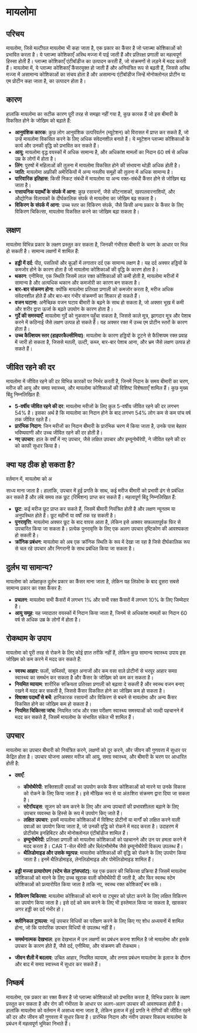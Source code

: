 # मायलोमा

## परिचय
मायलोमा, जिसे मल्टीपल मायलोमा भी कहा जाता है, एक प्रकार का कैंसर है जो प्लाज्मा कोशिकाओं को प्रभावित करता है। ये प्लाज्मा कोशिकाएँ अस्थि मज्जा में पाई जाती हैं और प्रतिरक्षा प्रणाली का महत्वपूर्ण हिस्सा होती हैं। प्लाज्मा कोशिकाएँ एंटीबॉडीज का उत्पादन करती हैं, जो संक्रमणों से लड़ने में मदद करती हैं। मायलोमा में, ये प्लाज्मा कोशिकाएँ कैंसरयुक्त हो जाती हैं और अनियंत्रित रूप से बढ़ती हैं, जिससे अस्थि मज्जा में असामान्य कोशिकाओं का संचय होता है और असामान्य एंटीबॉडीज जिन्हें मोनोक्लोनल प्रोटीन या एम प्रोटीन कहा जाता है, का उत्पादन होता है।

## कारण
हालांकि मायलोमा का सटीक कारण पूरी तरह से समझा नहीं गया है, कुछ कारक हैं जो इस बीमारी के विकसित होने के जोखिम को बढ़ाते हैं:

- **आनुवंशिक कारक**: कुछ लोग आनुवंशिक उत्परिवर्तन (म्यूटेशन) को विरासत में प्राप्त कर सकते हैं, जो उन्हें मायलोमा विकसित करने के लिए अधिक संवेदनशील बनाते हैं। ये म्यूटेशन प्लाज्मा कोशिकाओं के कार्य और उनकी वृद्धि को प्रभावित कर सकते हैं।
- **आयु**: मायलोमा वृद्ध वयस्कों में अधिक सामान्य है, और अधिकांश मामलों का निदान 60 वर्ष से अधिक उम्र के लोगों में होता है।
- **लिंग**: पुरुषों में महिलाओं की तुलना में मायलोमा विकसित होने की संभावना थोड़ी अधिक होती है।
- **जाति**: मायलोमा अफ्रीकी अमेरिकियों में अन्य नस्लीय समूहों की तुलना में अधिक सामान्य है।
- **पारिवारिक इतिहास**: किसी निकट संबंधी में मायलोमा या अन्य रक्त-संबंधी कैंसर होने से जोखिम बढ़ जाता है।
- **रासायनिक पदार्थों के संपर्क में आना**: कुछ रसायनों, जैसे कीटनाशकों, खरपतवारनाशियों, और औद्योगिक विलायकों के दीर्घकालिक संपर्क से मायलोमा का जोखिम बढ़ सकता है।
- **विकिरण के संपर्क में आना**: उच्च स्तर का विकिरण संपर्क, जैसे किसी अन्य प्रकार के कैंसर के लिए विकिरण चिकित्सा, मायलोमा विकसित करने का जोखिम बढ़ा सकता है।

## लक्षण
मायलोमा विभिन्न प्रकार के लक्षण प्रस्तुत कर सकता है, जिनकी गंभीरता बीमारी के चरण के आधार पर भिन्न हो सकती है। सामान्य लक्षणों में शामिल हैं:

- **हड्डी में दर्द**: पीठ, पसलियों और कूल्हों में लगातार दर्द एक सामान्य लक्षण है। यह दर्द अक्सर हड्डियों के कमजोर होने के कारण होता है जो मायलोमा कोशिकाओं की वृद्धि के कारण होता है।
- **थकान**: एनीमिया, एक स्थिति जिसमें लाल रक्त कोशिकाओं की कमी होती है, मायलोमा मरीजों में सामान्य है और अत्यधिक थकान और कमजोरी का कारण बन सकता है।
- **बार-बार संक्रमण होना**: क्योंकि मायलोमा प्रतिरक्षा प्रणाली को कमजोर करता है, मरीज अधिक संवेदनशील होते हैं और बार-बार गंभीर संक्रमणों का शिकार हो सकते हैं।
- **वजन घटाना**: अनैच्छिक वजन घटाव बीमारी के बढ़ने के साथ हो सकता है, जो अक्सर भूख में कमी और शरीर द्वारा ऊर्जा के बढ़ते उपयोग के कारण होता है।
- **गुर्दे की समस्याएँ**: मायलोमा गुर्दे को नुकसान पहुँचा सकता है, जिससे काले मूत्र, झागदार मूत्र और पेशाब करने में कठिनाई जैसे लक्षण उत्पन्न हो सकते हैं। यह अक्सर रक्त में उच्च एम प्रोटीन स्तरों के कारण होता है।
- **उच्च कैल्शियम स्तर (हाइपरकैल्सीमिया)**: मायलोमा के कारण हड्डियों के टूटने से कैल्शियम रक्त प्रवाह में जारी हो सकता है, जिससे मतली, उल्टी, कब्ज, बार-बार पेशाब आना, और भ्रम जैसे लक्षण उत्पन्न हो सकते हैं।

## जीवित रहने की दर
मायलोमा में जीवित रहने की दर विभिन्न कारकों पर निर्भर करती है, जिनमें निदान के समय बीमारी का चरण, मरीज की आयु और समग्र स्वास्थ्य, और मायलोमा कोशिकाओं की विशिष्ट विशेषताएँ शामिल हैं। कुछ मुख्य बिंदु निम्नलिखित हैं:

- **5-वर्षीय जीवित रहने की दर**: मायलोमा मरीजों के लिए कुल 5-वर्षीय जीवित रहने की दर लगभग 54% है। इसका अर्थ है कि मायलोमा का निदान होने के बाद लगभग 54% लोग कम से कम पांच वर्ष तक जीवित रहते हैं।
- **प्रारंभिक निदान**: जिन मरीजों का निदान बीमारी के प्रारंभिक चरण में किया जाता है, उनके पास बेहतर भविष्यवाणी और उच्च जीवित रहने की दर होती है।
- **नए उपचार**: हाल के वर्षों में नए उपचार, जैसे लक्षित उपचार और इम्यूनोथैरेपी, ने जीवित रहने की दर को काफी सुधार किया है।

## क्या यह ठीक हो सकता है?
वर्तमान में, मायलोमा को अ

साध्य माना जाता है। हालांकि, उपचार में हुई प्रगति के साथ, कई मरीज बीमारी को प्रभावी ढंग से प्रबंधित कर सकते हैं और लंबे समय तक छूट (रिमिशन) प्राप्त कर सकते हैं। महत्वपूर्ण बिंदु निम्नलिखित हैं:

- **छूट**: कई मरीज छूट प्राप्त कर सकते हैं, जिसमें बीमारी नियंत्रित होती है और लक्षण न्यूनतम या अनुपस्थित होते हैं। छूट महीनों या वर्षों तक रह सकती है।
- **पुनरावृत्ति**: मायलोमा अक्सर छूट के बाद वापस आता है, लेकिन इसे अक्सर सफलतापूर्वक फिर से उपचारित किया जा सकता है। प्रत्येक पुनरावृत्ति के लिए एक अलग उपचार दृष्टिकोण की आवश्यकता हो सकती है।
- **क्रॉनिक प्रबंधन**: मायलोमा को अब एक क्रॉनिक स्थिति के रूप में देखा जा रहा है जिसे दीर्घकालिक रूप से चल रहे उपचार और निगरानी के साथ प्रबंधित किया जा सकता है।

## दुर्लभ या सामान्य?
मायलोमा को अपेक्षाकृत दुर्लभ प्रकार का कैंसर माना जाता है, लेकिन यह लिंफोमा के बाद दूसरा सबसे सामान्य प्रकार का रक्त कैंसर है:

- **प्रचलन**: मायलोमा सभी कैंसरों में लगभग 1% और सभी रक्त कैंसरों में लगभग 10% के लिए जिम्मेदार है।
- **आयु समूह**: यह ज्यादातर वयस्कों में निदान किया जाता है, जिनमें से अधिकांश मामलों का निदान 60 वर्ष से अधिक उम्र के लोगों में होता है।

## रोकथाम के उपाय
मायलोमा को पूरी तरह से रोकने के लिए कोई ज्ञात तरीके नहीं हैं, लेकिन कुछ सामान्य स्वास्थ्य उपाय इस जोखिम को कम करने में मदद कर सकते हैं:

- **स्वस्थ आहार**: फलों, सब्जियों, साबुत अनाजों और कम वसा वाले प्रोटीनों से भरपूर आहार समग्र स्वास्थ्य का समर्थन कर सकता है और कैंसर के जोखिम को कम कर सकता है।
- **नियमित व्यायाम**: शारीरिक सक्रियता प्रतिरक्षा प्रणाली को बढ़ावा दे सकती है और स्वस्थ वजन बनाए रखने में मदद कर सकती है, जिससे कैंसर विकसित होने का जोखिम कम हो सकता है।
- **विषाक्त पदार्थों से बचें**: हानिकारक रसायनों और विकिरण से बचने से मायलोमा और अन्य कैंसर विकसित होने का जोखिम कम हो सकता है।
- **नियमित चिकित्सा जांच**: नियमित जांच और रक्त परीक्षण स्वास्थ्य समस्याओं को जल्दी पहचानने में मदद कर सकते हैं, जिसमें मायलोमा के संभावित संकेत भी शामिल हैं।

## उपचार
मायलोमा का उपचार बीमारी को नियंत्रित करने, लक्षणों को दूर करने, और जीवन की गुणवत्ता में सुधार पर केंद्रित होता है। उपचार योजना अक्सर मरीज की आयु, समग्र स्वास्थ्य, और बीमारी के चरण पर आधारित होती है:

- **दवाएँ**:
  - **कीमोथैरेपी**: शक्तिशाली दवाओं का उपयोग करके कैंसर कोशिकाओं को मारने या उनके विकास को रोकने के लिए किया जाता है। इसे मौखिक रूप से या अंतःशिरा संक्रमण द्वारा दिया जा सकता है।
  - **स्टेरॉयड्स**: सूजन को कम करने के लिए और अन्य उपचारों की प्रभावशीलता बढ़ाने के लिए उपचार व्यवस्था के हिस्से के रूप में उपयोग किए जाते हैं।
  - **लक्षित उपचार**: इसमें मायलोमा कोशिकाओं में विशिष्ट प्रोटीनों या मार्गों को लक्षित करने वाली दवाओं का उपयोग किया जाता है, जो उनकी वृद्धि को रोकने में मदद करता है। उदाहरण में प्रोटीसोम इनहिबिटर और मोनोक्लोनल एंटीबॉडीज शामिल हैं।
  - **इम्यूनोथैरेपी**: प्रतिरक्षा प्रणाली को मायलोमा कोशिकाओं को पहचानने और उन पर हमला करने में मदद करता है। CAR T-सेल थैरेपी और ब्लिंटमौमोमैब जैसे इम्यूनोथैरेपी विकल्प उपलब्ध हैं।
  - **थैलिडोमाइड और उसके व्युत्पन्न**: मायलोमा कोशिकाओं की वृद्धि को रोकने के लिए उपयोग किया जाता है। इनमें थैलिडोमाइड, लेनलिडोमाइड और पोमेलिडोमाइड शामिल हैं।

- **हड्डी मज्जा प्रत्यारोपण (स्टेम सेल ट्रांसप्लांट)**: यह एक प्रकार की चिकित्सा प्रक्रिया है जिसमें मायलोमा कोशिकाओं को मारने के लिए उच्च खुराक वाली कीमोथैरेपी दी जाती है, और फिर स्वस्थ स्टेम कोशिकाओं को प्रत्यारोपित किया जाता है ताकि नए, स्वस्थ रक्त कोशिकाएँ बन सकें।

- **विकिरण चिकित्सा**: मायलोमा कोशिकाओं को मारने या ट्यूमर को छोटा करने के लिए लक्षित विकिरण का उपयोग किया जाता है। इसे दर्द को कम करने के लिए भी इस्तेमाल किया जा सकता है, खासकर अगर हड्डी का दर्द गंभीर हो।

- **क्लीनिकल ट्रायल्स**: नई उपचार विधियों का परीक्षण करने के लिए किए गए शोध अध्ययनों में शामिल होना, जो कि पारंपरिक उपचार विधियों से उपलब्ध नहीं हैं।

- **समर्थनात्मक देखभाल**: इस देखभाल में उन लक्षणों का प्रबंधन करना शामिल है जो मायलोमा और इसके उपचार के कारण होते हैं, जैसे दर्द, एनीमिया, और संक्रमण की रोकथाम।

- **जीवन शैली में बदलाव**: उचित आहार, नियमित व्यायाम, और तनाव प्रबंधन मायलोमा के इलाज के दौरान और बाद में समग्र स्वास्थ्य में सुधार कर सकते हैं।

## निष्कर्ष
मायलोमा, एक प्रकार का रक्त कैंसर है जो प्लाज्मा कोशिकाओं को प्रभावित करता है, विभिन्न प्रकार के लक्षण प्रस्तुत कर सकता है और रोग की गंभीरता के आधार पर अलग-अलग उपचार की आवश्यकता होती है। हालांकि मायलोमा को वर्तमान में असाध्य माना जाता है, लेकिन इलाज में हुई प्रगति ने रोगियों की जीवित रहने की दर और जीवन की गुणवत्ता में सुधार किया है। प्रारंभिक निदान और नवीन उपचार विकल्प मायलोमा के प्रबंधन में महत्वपूर्ण भूमिका निभाते हैं।
